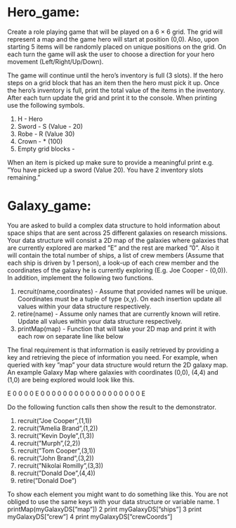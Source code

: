 # Hero_game:
Create a role playing game that will be played on a 6 × 6 grid.
The grid will represent a map and the game hero will start at position (0,0).
Also, upon starting 5 items will be randomly placed on unique positions on the grid.
On each turn the game will ask the user to choose a direction for your hero movement (Left/Right/Up/Down).

The game will continue until the hero’s inventory is full (3 slots).
If the hero steps on a grid block that has an item then the hero must pick it up.
Once the hero’s inventory is full, print the total value of the items in the inventory.
After each turn update the grid and print it to the console. When printing use the following symbols.

1. H - Hero
2. Sword - S (Value - 20)
3. Robe - R (Value 30)
4. Crown - * (100)
5. Empty grid blocks - 

When an item is picked up make sure to provide a meaningful print e.g. ”You have picked up a sword (Value 20).
You have 2 inventory slots remaining.”

# Galaxy_game:
You are asked to build a complex data structure to hold information about
space ships that are sent across 25 different galaxies on research missions. Your
data structure will consist a 2D map of the galaxies where galaxies that are
currently explored are marked ”E” and the rest are marked ”0”. Also it will
contain the total number of ships, a list of crew members (Assume that
each ship is driven by 1 person), a look-up of each crew member and the
coordinates of the galaxy he is currently exploring (E.g. Joe Cooper - (0,0)). In
addition, implement the following two functions.

1. recruit(name,coordinates) - Assume that provided names will be unique.
Coordinates must be a tuple of type (x,y). On each insertion update all
values within your data structure respectively.
2. retire(name) - Assume only names that are currently known will retire.
Update all values within your data structure respectively.
3. printMap(map) - Function that will take your 2D map and print it with
each row on separate line like below

The final requirement is that information is easily retrieved by providing a
key and retrieving the piece of information you need. For example, when queried
with key ”map” your data structure would return the 2D galaxy map.
An example Galaxy Map where galaxies with coordinates (0,0), (4,4) and
(1,0) are being explored would look like this.

E 0 0 0 0
E 0 0 0 0
0 0 0 0 0
0 0 0 0 0
0 0 0 0 E

Do the following function calls then show the result to the demonstrator.
1. recruit(”Joe Cooper”,(1,1))
2. recruit(”Amelia Brand”,(1,2))
3. recruit(”Kevin Doyle”,(1,3))
4. recruit(”Murph”,(2,2))
5. recruit(”Tom Cooper”,(3,1))
6. recruit(”John Brand”,(3,2))
7. recruit(”Nikolai Romilly”,(3,3))
8. recruit(”Donald Doe”,(4,4))
9. retire(”Donald Doe”)

To show each element you might want to do something like this. You are not
obliged to use the same keys with your data structure or variable name.
1 printMap(myGalaxyDS[”map”])
2 print myGalaxyDS[”ships”]
3 print myGalaxyDS[”crew”]
4 print myGalaxyDS[”crewCoords”]
